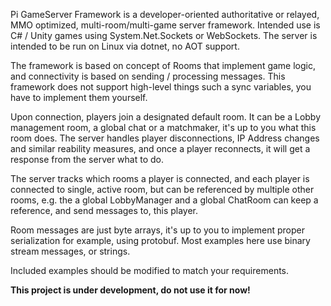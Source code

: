 Pi GameServer Framework is a developer-oriented authoritative or relayed, MMO optimized, multi-room/multi-game server framework.
Intended use is C# / Unity games using System.Net.Sockets or WebSockets.
The server is intended to be run on Linux via dotnet, no AOT support.

The framework is based on concept of Rooms that implement game logic, and connectivity is based on sending / processing messages.
This framework does not support high-level things such a sync variables, you have to implement them yourself. 

Upon connection, players join a designated default room. It can be a Lobby management room, a global chat or a matchmaker, it's up to you what this room does.
The server handles player disconnections, IP Address changes and similar reability measures, and once a player reconnects, it will get a response from the server what to do.

The server tracks which rooms a player is connected, and each player is connected to single, active room, but can be referenced by multiple other rooms, 
e.g. the a global LobbyManager and a global ChatRoom can keep a reference, and send messages to, this player. 

Room messages are just byte arrays, it's up to you to implement proper serialization for example, using protobuf. 
Most examples here use binary stream messages, or strings.

Included examples should be modified to match your requirements. 

**This project is under development, do not use it for now!**
